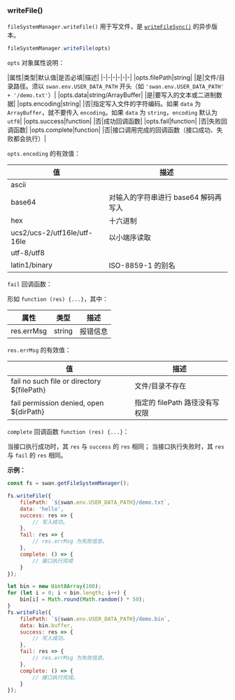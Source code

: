 ### writeFile()

`fileSystemManager.writeFile()` 用于写文件，是 [`writeFileSync()`](#writeFileSync) 的异步版本。

```js
fileSystemManager.writeFile(opts)
```

`opts` 对象属性说明：

|属性|类型|默认值|是否必填|描述|
|-|-|-|-|-|-|
|opts.filePath|string| |是|文件/目录路径。须以 `swan.env.USER_DATA_PATH` 开头（如 `'swan.env.USER_DATA_PATH' + '/demo.txt'`）|
|opts.data|string/ArrayBuffer| |是|要写入的文本或二进制数据|
|opts.encoding|string| |否|指定写入文件的字符编码。如果 `data` 为 `ArrayBuffer`，就不要传入 `encoding`。如果 `data` 为 `string`，`encoding` 默认为 `utf8`|
|opts.success|function| |否|成功回调函数|
|opts.fail|function| |否|失败回调函数|
|opts.complete|function| |否|接口调用完成的回调函数（接口成功、失败都会执行）|

`opts.encoding` 的有效值：

|值|描述|
|-|-|
|ascii| |
|base64|对输入的字符串进行 base64 解码再写入|
|hex|十六进制|
|ucs2/ucs-2/utf16le/utf-16le|以小端序读取|
|utf-8/utf8| |
|latin1/binary|ISO-8859-1 的别名|


`fail` 回调函数：

形如 `function (res) {...}`，其中：

|属性|类型|描述|
|-|-|-|
|res.errMsg|string|报错信息|

`res.errMsg` 的有效值：

|值|描述|
|-|-|
|fail no such file or directory ${filePath}|文件/目录不存在|
|fail permission denied, open ${dirPath}|指定的 filePath 路径没有写权限|

`complete` 回调函数 `function (res) {...}`：

当接口执行成功时，其 `res` 与 `success` 的 `res` 相同；
当接口执行失败时，其 `res` 与 `fail` 的 `res` 相同。


**示例：**

```js
const fs = swan.getFileSystemManager();

fs.writeFile({
    filePath: `${swan.env.USER_DATA_PATH}/demo.txt`,
    data: 'hello',
    success: res => {
        // 写入成功。
    },
    fail: res => {
        // res.errMsg 为失败信息。
    },
    complete: () => {
        // 接口执行完成
    }
});

let bin = new Uint8Array(100);
for (let i = 0; i < bin.length; i++) {
    bin[i] = Math.round(Math.random() * 50);
}
fs.writeFile({
    filePath: `${swan.env.USER_DATA_PATH}/demo.bin`,
    data: bin.buffer,
    success: res => {
        // 写入成功。
    },
    fail: res => {
        // res.errMsg 为失败信息。
    },
    complete: () => {
        // 接口执行完成。
    }
});
```
